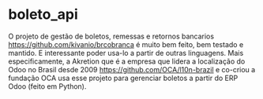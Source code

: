 # boleto_api

O projeto de gestão de boletos, remessas e retornos bancarios https://github.com/kivanio/brcobranca é muito bem feito, bem testado e mantido. E interessante poder usa-lo a partir de outras linguagens. Mais especificamente, a Akretion que é a empresa que lidera a localização do Odoo no Brasil desde 2009 https://github.com/OCA/l10n-brazil e co-criou a fundação OCA usa esse projeto para gerenciar boletos a partir do ERP Odoo (feito em Python).
